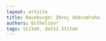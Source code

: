 ```yaml
---
layout: article
title: Ravnburgh: Zbroj dobrodruha
authors: Ecthelion²
tags: štítek, další štítek
---
```

